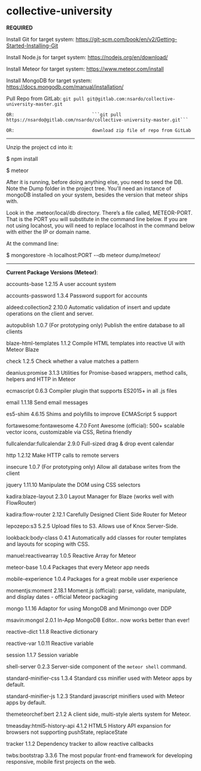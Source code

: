 # collective-university

**REQUIRED**

Install Git for target system:      https://git-scm.com/book/en/v2/Getting-Started-Installing-Git

Install Node.js for target system:  https://nodejs.org/en/download/

Install Meteor for target system:   https://www.meteor.com/install

Install MongoDB for target system:  https://docs.mongodb.com/manual/installation/

Pull Repo from GitLab:              ```git pull git@gitlab.com:nsardo/collective-university-master.git```

    OR:                             ```git pull https://nsardo@gitlab.com/nsardo/collective-university-master.git```
    
    OR:                             download zip file of repo from GitLab
    
<hr>
Unzip the project cd into it:

$ npm install 

$ meteor

After it is running, before doing anything else, you need to seed the DB. Note the Dump folder in the project tree. You'll need an instance of mongoDB installed on your system, besides the version that meteor ships with.

Look in the .meteor/local/db directory. There’s a file called, METEOR-PORT. That is the PORT you will substitute in the command line below. If you are not using locahost, you will need to replace localhost in the command below with either the IP or domain name.

At the command line:

$ mongorestore -h localhost:PORT --db meteor dump/meteor/


<hr>

**Current Package Versions (Meteor)**:

accounts-base               1.2.15  A user account system

accounts-password           1.3.4  Password support for accounts

aldeed:collection2          2.10.0  Automatic validation of insert and update operations on the client and server.

autopublish                 1.0.7  (For prototyping only) Publish the entire database to all clients

blaze-html-templates        1.1.2  Compile HTML templates into reactive UI with Meteor Blaze

check                       1.2.5  Check whether a value matches a pattern

deanius:promise             3.1.3  Utilities for Promise-based wrappers, method calls, helpers and HTTP in Meteor

ecmascript                  0.6.3  Compiler plugin that supports ES2015+ in all .js files

email                       1.1.18  Send email messages

es5-shim                    4.6.15  Shims and polyfills to improve ECMAScript 5 support

fortawesome:fontawesome     4.7.0  Font Awesome (official): 500+ scalable vector icons, customizable via CSS, Retina friendly

fullcalendar:fullcalendar   2.9.0  Full-sized drag & drop event calendar

http                        1.2.12  Make HTTP calls to remote servers

insecure                    1.0.7  (For prototyping only) Allow all database writes from the client

jquery                      1.11.10  Manipulate the DOM using CSS selectors

kadira:blaze-layout         2.3.0  Layout Manager for Blaze (works well with FlowRouter)

kadira:flow-router          2.12.1  Carefully Designed Client Side Router for Meteor

lepozepo:s3                 5.2.5  Upload files to S3. Allows use of Knox Server-Side.

lookback:body-class         0.4.1  Automatically add classes for router templates and layouts for scoping with CSS.

manuel:reactivearray        1.0.5  Reactive Array for Meteor

meteor-base                 1.0.4  Packages that every Meteor app needs

mobile-experience           1.0.4  Packages for a great mobile user experience

momentjs:moment             2.18.1  Moment.js (official): parse, validate, manipulate, and display dates - official Meteor packaging

mongo                       1.1.16  Adaptor for using MongoDB and Minimongo over DDP

msavin:mongol               2.0.1  In-App MongoDB Editor.. now works better than ever!

reactive-dict               1.1.8  Reactive dictionary

reactive-var                1.0.11  Reactive variable

session                     1.1.7  Session variable

shell-server                0.2.3  Server-side component of the `meteor shell` command.

standard-minifier-css       1.3.4  Standard css minifier used with Meteor apps by default.

standard-minifier-js        1.2.3  Standard javascript minifiers used with Meteor apps by default.

themeteorchef:bert          2.1.2  A client side, multi-style alerts system for Meteor.

tmeasday:html5-history-api  4.1.2  HTML5 History API expansion for browsers not supporting pushState, replaceState

tracker                     1.1.2  Dependency tracker to allow reactive callbacks

twbs:bootstrap              3.3.6  The most popular front-end framework for developing responsive, mobile first projects on the web.